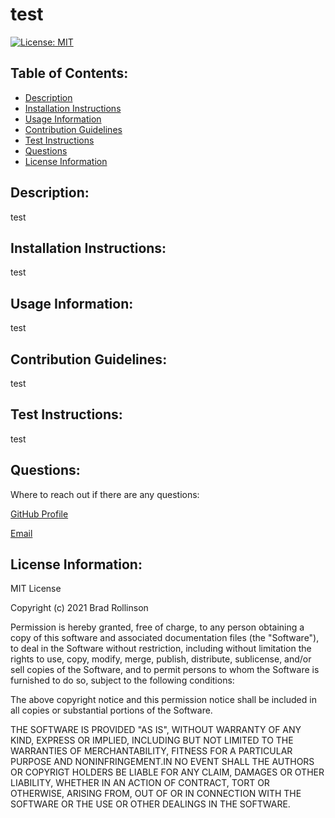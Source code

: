 # test

[![License: MIT](https://img.shields.io/badge/License-MIT-yellow.svg)](https://opensource.org/licenses/MIT)

## Table of Contents:

- [Description](#description:)
- [Installation Instructions](#installation_instructions:)
- [Usage Information](#usage_information:)
- [Contribution Guidelines](#contribution_guidelines:)
- [Test Instructions](#test_instructions:)
- [Questions](#questions:)
- [License Information](#license_information:)

## Description:

test

## Installation Instructions:

test

## Usage Information:

test

## Contribution Guidelines:

test

## Test Instructions:

test

## Questions:

Where to reach out if there are any questions:

[GitHub Profile](https://github.com/likearollinson)

[Email](mailto:brad.w.rollinson@gmail.com)

## License Information:

MIT License

Copyright (c) 2021 Brad Rollinson

Permission is hereby granted, free of charge, to any person obtaining a copy of this software and associated documentation files (the "Software"), to deal in the Software without restriction, including without limitation the rights to use, copy, modify, merge, publish, distribute, sublicense, and/or sell copies of the Software, and to permit persons to whom the Software is furnished to do so, subject to the following conditions:

The above copyright notice and this permission notice shall be included in all copies or substantial portions of the Software.

THE SOFTWARE IS PROVIDED "AS IS", WITHOUT WARRANTY OF ANY KIND, EXPRESS OR IMPLIED, INCLUDING BUT NOT LIMITED TO THE WARRANTIES OF MERCHANTABILITY, FITNESS FOR A PARTICULAR PURPOSE AND NONINFRINGEMENT.IN NO EVENT SHALL THE AUTHORS OR COPYRIGT HOLDERS BE LIABLE FOR ANY CLAIM, DAMAGES OR OTHER LIABILITY, WHETHER IN AN ACTION OF CONTRACT, TORT OR OTHERWISE, ARISING FROM, OUT OF OR IN CONNECTION WITH THE SOFTWARE OR THE USE OR OTHER DEALINGS IN THE SOFTWARE.